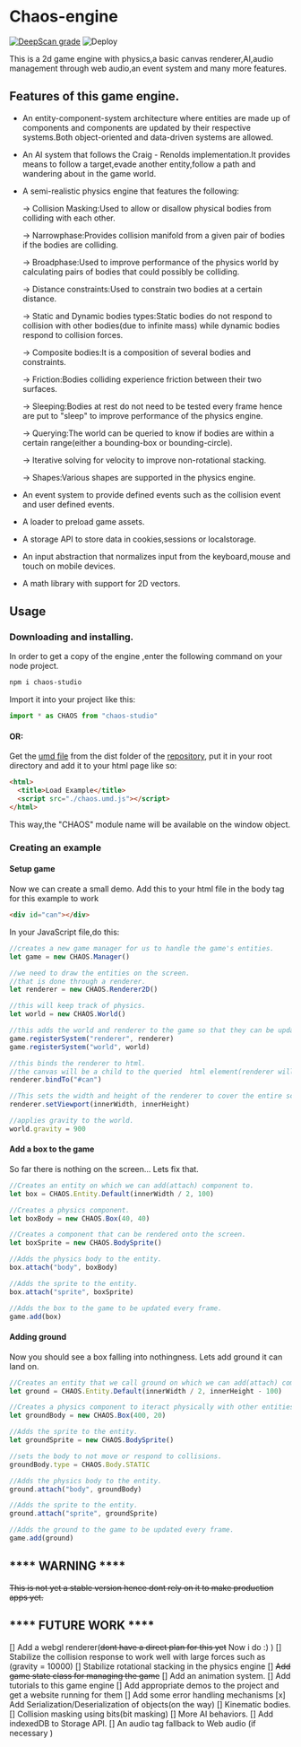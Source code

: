 # Chaos-engine
[![DeepScan grade](https://deepscan.io/api/teams/22133/projects/25462/branches/809490/badge/grade.svg)](https://deepscan.io/dashboard#view=project&tid=22133&pid=25462&bid=809490)
![Deploy](https://github.com/waynemwashuma/chaos-engine/blob/main/.github/workflows/pages.yml/badge.svg)

 This is a 2d game engine with physics,a basic canvas renderer,AI,audio management through web audio,an event system and many more features.

## Features of this game engine.

 - An entity-component-system architecture where entities are made up of components and components are updated by their respective systems.Both object-oriented and data-driven systems are allowed.
 
 - An AI system that follows the Craig - Renolds implementation.It provides means to follow a target,evade another entity,follow a path and wandering about in the game world.
 
 - A semi-realistic physics engine that features the following:
 
    -> Collision Masking:Used to allow or disallow physical bodies from colliding with each other.

    -> Narrowphase:Provides collision manifold from a given pair of bodies if the bodies are colliding.
    
    -> Broadphase:Used to improve performance of the physics world by calculating pairs of bodies that could possibly be colliding.
    
    -> Distance constraints:Used to constrain two bodies at a certain distance.
    
    -> Static and Dynamic bodies types:Static bodies do not respond to collision with other bodies(due to infinite mass) while dynamic bodies respond to collision forces.
    
    -> Composite bodies:It is a composition of several bodies and constraints.
    
    -> Friction:Bodies colliding experience friction between their two surfaces.
    
    -> Sleeping:Bodies at rest do not need to be tested every frame hence are put to "sleep" to improve performance of the physics engine.
    
    -> Querying:The world can be queried to know if bodies are within a certain range(either a bounding-box or bounding-circle).
    
    -> Iterative solving for velocity to improve non-rotational stacking.
    
    -> Shapes:Various shapes are supported in the physics engine.
    
 - An event system to provide defined events such as the collision event and user defined events.
 - A loader to preload game assets.
 - A storage API to store data in cookies,sessions or localstorage.
 
 - An input abstraction that normalizes input from the keyboard,mouse and touch on mobile devices.
 
 - A math library with support for 2D vectors.

## Usage
### Downloading and installing.
In order to get a copy of the engine ,enter the following command on your node project.

```bash
npm i chaos-studio
```
Import it into your project like this:

```javascript
import * as CHAOS from "chaos-studio"
```
#### OR:

Get the [umd file](https://github.com/waynemwashuma/chaos-engine/dist)
from the dist folder of the [repository](https://github.com/waynemwashuma/chaos-engine),
put it in your root directory and add it to
your html page like so:

```html
<html>
  <title>Load Example</title>
  <script src="./chaos.umd.js"></script>
</html>
```
This way,the "CHAOS" module name will be available on the window object.

### Creating an example
#### Setup game
Now we can create a small demo.
Add this to your html file in the body tag for this example to work
```html
<div id="can"></div>
```
In your JavaScript file,do this:
```javascript
//creates a new game manager for us to handle the game's entities.
let game = new CHAOS.Manager()

//we need to draw the entities on the screen.
//that is done through a renderer.
let renderer = new CHAOS.Renderer2D()

//this will keep track of physics.
let world = new CHAOS.World()

//this adds the world and renderer to the game so that they can be updated every frame.
game.registerSystem("renderer", renderer)
game.registerSystem("world", world)

//this binds the renderer to html.
//the canvas will be a child to the queried  html element(renderer will attach it to the html element with id of "can")
renderer.bindTo("#can")

//This sets the width and height of the renderer to cover the entire screen.
renderer.setViewport(innerWidth, innerHeight)

//applies gravity to the world.
world.gravity = 900
```
#### Add a box to the game

So far there is nothing on the screen... Lets fix that.
```javascript
//Creates an entity on which we can add(attach) component to.
let box = CHAOS.Entity.Default(innerWidth / 2, 100)

//Creates a physics component.
let boxBody = new CHAOS.Box(40, 40)

//Creates a component that can be rendered onto the screen.
let boxSprite = new CHAOS.BodySprite()

//Adds the physics body to the entity.
box.attach("body", boxBody)

//Adds the sprite to the entity.
box.attach("sprite", boxSprite)

//Adds the box to the game to be updated every frame.
game.add(box)
```
#### Adding ground

Now you should see a box falling into nothingness.
Lets add ground it can land on.
```javascript
//Creates an entity that we call ground on which we can add(attach) component to.
let ground = CHAOS.Entity.Default(innerWidth / 2, innerHeight - 100)

//Creates a physics component to iteract physically with other entities
let groundBody = new CHAOS.Box(400, 20)

//Adds the sprite to the entity.
let groundSprite = new CHAOS.BodySprite()

//sets the body to not move or respond to collisions.
groundBody.type = CHAOS.Body.STATIC

//Adds the physics body to the entity.
ground.attach("body", groundBody)

//Adds the sprite to the entity.
ground.attach("sprite", groundSprite)

//Adds the ground to the game to be updated every frame.
game.add(ground)
```


## **** WARNING ****

~~This is not yet a stable version hence dont rely on it to make production apps yet.~~
 
 
## **** FUTURE WORK ****
 
 [] Add a webgl renderer(~~dont have a direct plan for this yet~~ Now i do :) ) 
 [] Stabilize the collision response to work well with large forces such as (gravity =  10000)
 [] Stabilize rotational stacking in the physics engine
 [] ~~Add game state class for managing the game~~
 [] Add an animation system.
 [] Add tutorials to this game engine
 [] Add appropriate demos to the project and get a website running for them
 [] Add some error handling mechanisms 
 [x] Add Serialization/Deserialization of objects(on the way)
 [] Kinematic bodies.
 [] Collision masking using bits(bit masking)
 [] More AI behaviors.
 [] Add indexedDB to Storage API.
 [] An audio tag fallback to Web audio (if necessary )